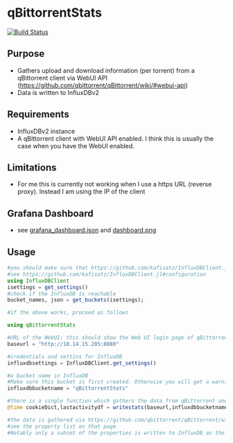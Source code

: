 # qBittorrentStats

[![Build Status](https://github.com/kafisatz/qBittorrentStats.jl/actions/workflows/CI.yml/badge.svg?branch=master)](https://github.com/kafisatz/qBittorrentStats.jl/actions/workflows/CI.yml?query=branch%3Amaster)

## Purpose
* Gathers upload and download information (per torrent) from a qBittorrent client via WebUI API (https://github.com/qbittorrent/qBittorrent/wiki/#webui-api)
* Data is written to InfluxDBv2

## Requirements 
* InfluxDBv2 instance 
* A qBittorrent client with WebUI API enabled. I think this is usually the case when you have the WebUI enabled.

## Limitations 
* For me this is currently not working when I use a https URL (reverse proxy). Instead I am using the IP of the client

## Grafana Dashboard
* see [grafana_dashboard.json](graphana_dashboard.json) and [dashboard.png](img/dashboard.png)

## Usage
```julia
#you should make sure that https://github.com/kafisatz/InfluxDBClient.jl works properly for you
#see https://github.com/kafisatz/InfluxDBClient.jl#configuration
using InfluxDBClient
isettings = get_settings()
#check if the InfluxDB is reachable
bucket_names, json = get_buckets(isettings);

#if the above works, proceed as follows

using qBittorrentStats

#URL of the WebUI; this should show the Web UI login page of qBittorrent
baseurl = "http://10.14.15.205:8080"

#credentials and settins for InfluxDB
influxdbsettings = InfluxDBClient.get_settings()

#a bucket name in InfluxDB
#Make sure this bucket is first created. Otherwise you will get a warning message and no data will be written
influxdbbucketname = "qBittorrentStats"

#there is a single function which gathers the data from qBittorrent and writes it to InfluxDB
@time cookieDict,lastactivitydf = writestats(baseurl,influxdbbucketname,influxdbsettings)

#the data is gathered via https://github.com/qbittorrent/qBittorrent/wiki/WebUI-API-(qBittorrent-4.1)#get-torrent-generic-properties
#see the property list on that page
#Notably only a subset of the properties is written to InfluxDB as the motivation for this package was upload and download volumes to manage storage tiering (and deletion) of torrents
```